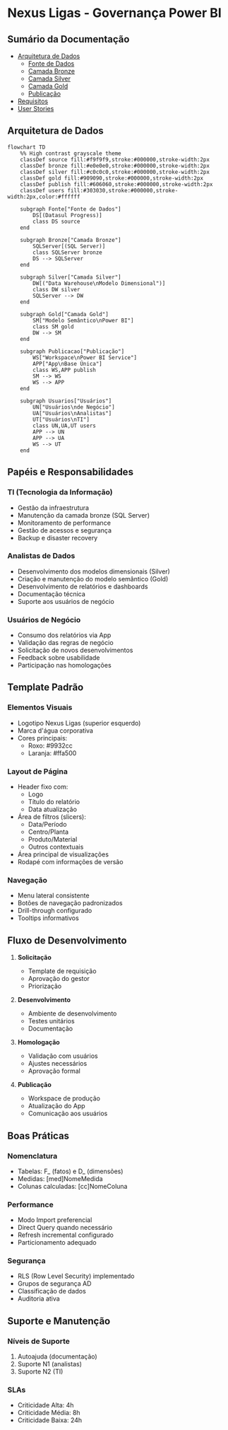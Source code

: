 # Nexus Ligas - Governança Power BI

## Sumário da Documentação

- [Arquitetura de Dados](architecture/README.md)
  - [Fonte de Dados](source.md)
  - [Camada Bronze](bronze.md)
  - [Camada Silver](silver.md)
  - [Camada Gold](gold.md)
  - [Publicação](publish.md)
- [Requisitos](requirements/README.md)
- [User Stories](user%20stories/README.md)

## Arquitetura de Dados

```mermaid
flowchart TD
    %% High contrast grayscale theme
    classDef source fill:#f9f9f9,stroke:#000000,stroke-width:2px
    classDef bronze fill:#e0e0e0,stroke:#000000,stroke-width:2px
    classDef silver fill:#c0c0c0,stroke:#000000,stroke-width:2px
    classDef gold fill:#909090,stroke:#000000,stroke-width:2px
    classDef publish fill:#606060,stroke:#000000,stroke-width:2px
    classDef users fill:#303030,stroke:#000000,stroke-width:2px,color:#ffffff

    subgraph Fonte["Fonte de Dados"]
        DS[(Datasul Progress)]
        class DS source
    end

    subgraph Bronze["Camada Bronze"]
        SQLServer[(SQL Server)]
        class SQLServer bronze
        DS --> SQLServer
    end

    subgraph Silver["Camada Silver"]
        DW[("Data Warehouse\nModelo Dimensional")]
        class DW silver
        SQLServer --> DW
    end

    subgraph Gold["Camada Gold"]
        SM["Modelo Semântico\nPower BI"]
        class SM gold
        DW --> SM
    end

    subgraph Publicacao["Publicação"]
        WS["Workspace\nPower BI Service"]
        APP["App\nBase Única"]
        class WS,APP publish
        SM --> WS
        WS --> APP
    end

    subgraph Usuarios["Usuários"]
        UN["Usuários\nde Negócio"]
        UA["Usuários\nAnalistas"]
        UT["Usuários\nTI"]
        class UN,UA,UT users
        APP --> UN
        APP --> UA
        WS --> UT
    end
```

## Papéis e Responsabilidades

### TI (Tecnologia da Informação)
- Gestão da infraestrutura
- Manutenção da camada bronze (SQL Server)
- Monitoramento de performance
- Gestão de acessos e segurança
- Backup e disaster recovery

### Analistas de Dados
- Desenvolvimento dos modelos dimensionais (Silver)
- Criação e manutenção do modelo semântico (Gold)
- Desenvolvimento de relatórios e dashboards
- Documentação técnica
- Suporte aos usuários de negócio

### Usuários de Negócio
- Consumo dos relatórios via App
- Validação das regras de negócio
- Solicitação de novos desenvolvimentos
- Feedback sobre usabilidade
- Participação nas homologações

## Template Padrão

### Elementos Visuais
- Logotipo Nexus Ligas (superior esquerdo)
- Marca d'água corporativa
- Cores principais:
  * Roxo: #9932cc
  * Laranja: #ffa500

### Layout de Página
- Header fixo com:
  * Logo
  * Título do relatório
  * Data atualização
- Área de filtros (slicers):
  * Data/Período
  * Centro/Planta
  * Produto/Material
  * Outros contextuais
- Área principal de visualizações
- Rodapé com informações de versão

### Navegação
- Menu lateral consistente
- Botões de navegação padronizados
- Drill-through configurado
- Tooltips informativos

## Fluxo de Desenvolvimento

1. **Solicitação**
   - Template de requisição
   - Aprovação do gestor
   - Priorização

2. **Desenvolvimento**
   - Ambiente de desenvolvimento
   - Testes unitários
   - Documentação

3. **Homologação**
   - Validação com usuários
   - Ajustes necessários
   - Aprovação formal

4. **Publicação**
   - Workspace de produção
   - Atualização do App
   - Comunicação aos usuários

## Boas Práticas

### Nomenclatura
- Tabelas: F_ (fatos) e D_ (dimensões)
- Medidas: [med]NomeMedida
- Colunas calculadas: [cc]NomeColuna

### Performance
- Modo Import preferencial
- Direct Query quando necessário
- Refresh incremental configurado
- Particionamento adequado

### Segurança
- RLS (Row Level Security) implementado
- Grupos de segurança AD
- Classificação de dados
- Auditoria ativa

## Suporte e Manutenção

### Níveis de Suporte
1. Autoajuda (documentação)
2. Suporte N1 (analistas)
3. Suporte N2 (TI)

### SLAs
- Criticidade Alta: 4h
- Criticidade Média: 8h
- Criticidade Baixa: 24h